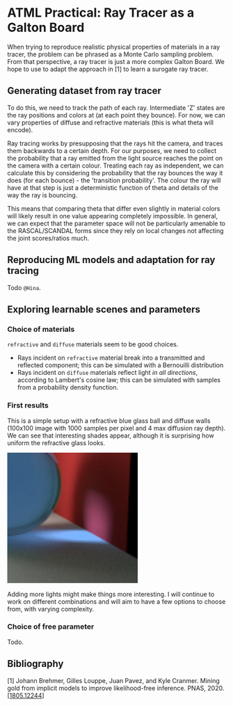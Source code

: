 # ATML Practical: Ray Tracer as a Galton Board
When trying to reproduce realistic physical properties of materials
in a ray tracer, the problem can be
phrased as a Monte Carlo sampling problem.
From that perspective, a ray tracer is just a more complex
Galton Board.
We hope to use to adapt the approach in [1] to learn a surogate
ray tracer.

## Generating dataset from ray tracer
To do this, we need to track the path of each ray.
Intermediate 'Z' states are the ray positions and colors at (at each point they bounce).
For now, we can vary properties of diffuse and refractive materials (this is what theta will encode).

Ray tracing works by presupposing that the rays hit the camera, and traces them backwards to a certain depth.
For our purposes, we need to collect the probability that a ray emitted from the light source reaches the point on the camera with a certain colour.
Treating each ray as independent, we can calculate this by considering the probability that the ray bounces the way it does (for each bounce) - the 'transition probability'.
The colour the ray will have at that step is just a deterministic function of theta and details of the way the ray is bouncing.

This means that comparing theta that differ even slightly in material colors will likely result in one value appearing completely impossible.
In general, we can expect that the parameter space will not be particularly amenable to the RASCAL/SCANDAL forms since they rely on local changes not affecting the joint scores/ratios much.

## Reproducing ML models and adaptation for ray tracing
Todo `@Hina`.

## Exploring learnable scenes and parameters
### Choice of materials
`refractive` and `diffuse` materials seem to be good choices.
 * Rays incident on `refractive` material break into a transmitted and reflected
   component; this can be simulated with a Bernouilli distribution 
 * Rays incident on `diffuse` materials reflect light _in all directions_, according
   to Lambert's cosine law; this can be simulated with samples from a probability density
   function.

### First results
This is a simple setup with a refractive blue glass ball and diffuse walls
(100x100 image with 1000 samples per pixel and 4 max diffusion ray depth).
We can see that interesting shades appear, although it is surprising how uniform
the refractive glass looks.

<img src="images/210316_1000_depth4.png" width=300>


Adding more lights might make things more interesting.
I will continue to work on different combinations and will aim to have a few options
to choose from, with varying complexity.

### Choice of free parameter
Todo.

## Bibliography
[1] Johann Brehmer, Gilles Louppe, Juan Pavez, and Kyle Cranmer. Mining gold from implicit models to improve likelihood-free inference. PNAS, 2020. [[1805.12244](https://arxiv.org/abs/1805.12244)]
